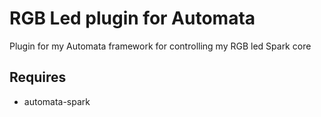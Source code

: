 # RGB Led plugin for Automata

Plugin for my Automata framework for controlling my RGB led Spark core

## Requires
* automata-spark
  
